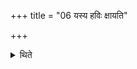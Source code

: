 +++
title = "06 यस्य हविः क्षायति"

+++

<details><summary>थिते</summary>

6. Nirr̥ti takes, possession of one's sacrifice whose offering material gets burnt. Having caused that (ritual) to stand completely established (i.e. completed) (by means of the remaining offering-materials) he should perform an offering to the same deity to which the offering-material belongs.
</details>
